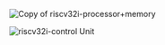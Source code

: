 
![Copy of riscv32i-processor+memory](https://github.com/WalidAkash/DESIGN_VERIFICATION/assets/65769832/5263ec16-617c-43df-8e52-acbec8e79ef7)

![riscv32i-control Unit](https://user-images.githubusercontent.com/97729833/236616965-a8c49eec-85a3-48fa-b57f-4de21b9a90f8.jpg)
